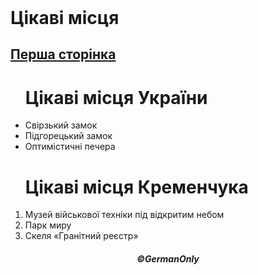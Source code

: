 <!DOCTYPE html>
<html>
<head>
  <meta charset="utf-8">
  <title>Завдання 20.02.2024</title>
</head>
<body>
  <header>

  </header>
       <h1>Цікаві місця</h1>
       <a href="index.html"> <h2>Перша сторінка</h2></a>
       <ul><h1>Цікаві місця України</h1>
         <li>Свірзький замок</li>
         <li>Підгорецький замок</li>
         <li>Оптимістичні печера</li>
       </ul>
       <ol><h1>Цікаві місця Кременчука</h1>
         <li>Музей військової техніки під відкритим небом</li>
         <li>Парк миру</li>
         <li>Скеля «Гранітний реєстр» </li>
       </ol>
      <footer>
        <h5 align="center">&#169GermanOnly</h5>
      </footer>
    </body>
    </html>
